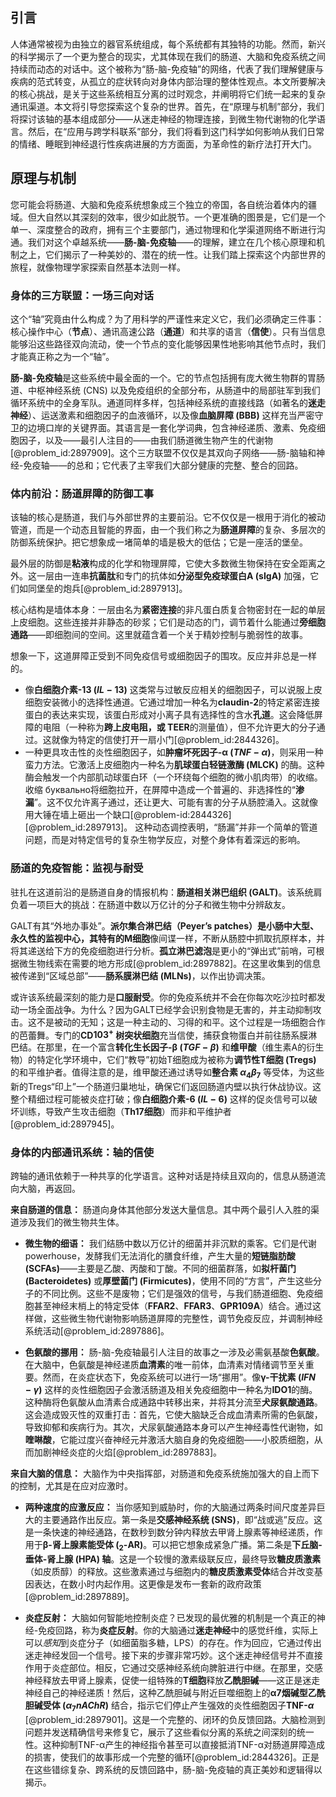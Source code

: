 ## 引言
人体通常被视为由独立的器官系统组成，每个系统都有其独特的功能。然而，新兴的科学揭示了一个更为整合的现实，尤其体现在我们的肠道、大脑和免疫系统之间持续而动态的对话中。这个被称为“肠-脑-免疫轴”的网络，代表了我们理解健康与疾病的范式转变，从孤立的症状转向对身体内部治理的整体性观点。本文所要解决的核心挑战，是关于这些系统相互分离的过时观念，并阐明将它们统一起来的复杂通讯渠道。本文将引导您探索这个复杂的世界。首先，在“原理与机制”部分，我们将探讨该轴的基本组成部分——从迷走神经的物理连接，到微生物代谢物的化学语言。然后，在“应用与跨学科联系”部分，我们将看到这门科学如何影响从我们日常的情绪、睡眠到神经退行性疾病进展的方方面面，为革命性的新疗法打开大门。

## 原理与机制

您可能会将肠道、大脑和免疫系统想象成三个独立的帝国，各自统治着体内的疆域。但大自然以其深刻的效率，很少如此脱节。一个更准确的图景是，它们是一个单一、深度整合的政府，拥有三个主要部门，通过物理和化学渠道网络不断进行沟通。我们对这个卓越系统——**肠-脑-免疫轴**——的理解，建立在几个核心原理和机制之上，它们揭示了一种美妙的、潜在的统一性。让我们踏上探索这个内部世界的旅程，就像物理学家探索自然基本法则一样。

### 身体的三方联盟：一场三向对话

这个“轴”究竟由什么构成？为了用科学的严谨性来定义它，我们必须确定三件事：核心操作中心（**节点**）、通讯高速公路（**通道**）和共享的语言（**信使**）。只有当信息能够沿这些路径双向流动，使一个节点的变化能够因果性地影响其他节点时，我们才能真正称之为一个“轴”。

**肠-脑-免疫轴**是这些系统中最全面的一个。它的节点包括拥有庞大微生物群的胃肠道、中枢神经系统 (CNS) 以及免疫组织的全部分布，从肠道中的局部驻军到我们循环系统中的全身军队。通道同样多样，包括神经系统的直接线路（如著名的**迷走神经**）、运送激素和细胞因子的血液循环，以及像**血脑屏障 (BBB)** 这样充当严密守卫的边境口岸的关键界面。其语言是一套化学词典，包含神经递质、激素、免疫细胞因子，以及——最引人注目的——由我们肠道微生物产生的代谢物 [@problem_id:2897909]。这个三方联盟不仅仅是其双向子网络——肠-脑轴和神经-免疫轴——的总和；它代表了主宰我们大部分健康的完整、整合的回路。

### 体内前沿：肠道屏障的防御工事

该轴的核心是肠道，我们与外部世界的主要前沿。它不仅仅是一根用于消化的被动管道，而是一个动态且智能的界面，由一个我们称之为**肠道屏障**的复杂、多层次的防御系统保护。把它想象成一堵简单的墙是极大的低估；它是一座活的堡垒。

最外层的防御是**粘液**构成的化学和物理屏障，它使大多数微生物保持在安全距离之外。这一层由一连串**抗菌肽**和专门的抗体如**分泌型免疫球蛋白A (sIgA)** 加强，它们如同堡垒的炮兵[@problem_id:2897913]。

核心结构是墙体本身：一层由名为**紧密连接**的非凡蛋白质复合物密封在一起的单层上皮细胞。这些连接并非静态的砂浆；它们是动态的门，调节着什么能通过**旁细胞通路**——即细胞间的空间。这里就蕴含着一个关于精妙控制与脆弱性的故事。

想象一下，这道屏障正受到不同免疫信号或细胞因子的围攻。反应并非总是一样的。
- 像**白细胞介素-13 ($IL-13$)** 这类常与过敏反应相关的细胞因子，可以说服上皮细胞安装微小的选择性通道。它通过增加一种名为**claudin-2**的特定紧密连接蛋白的表达来实现，该蛋白形成对小离子具有选择性的含水**孔道**。这会降低屏障的电阻（一种称为**跨上皮电阻，或 TEER**的测量值），但不允许更大的分子通过。这就像为特定的信使打开一扇小门[@problem_id:2844326]。
- 一种更具攻击性的炎性细胞因子，如**肿瘤坏死因子-α ($TNF-\alpha$)**，则采用一种蛮力方法。它激活上皮细胞内一种名为**肌球蛋白轻链激酶 (MLCK)** 的酶。这种酶会触发一个内部肌动球蛋白环（一个环绕每个细胞的微小肌肉带）的收缩。收缩 буквально将细胞拉开，在屏障中造成一个普遍的、非选择性的“**渗漏**”。这不仅允许离子通过，还让更大、可能有害的分子从肠腔涌入。这就像用大锤在墙上砸出一个缺口[@problem-id:2844326] [@problem_id:2897913]。
这种动态调控表明，“肠漏”并非一个简单的管道问题，而是对特定信号的复杂生物学反应，对整个身体有着深远的影响。

### 肠道的免疫智能：监视与耐受

驻扎在这道前沿的是肠道自身的情报机构：**肠道相关淋巴组织 (GALT)**。该系统肩负着一项巨大的挑战：在肠道中数以万亿计的分子和微生物中分辨敌友。

GALT有其“外地办事处”。**派尔集合淋巴结（Peyer’s patches）**是小肠中大型、永久性的监视中心，其特有的**M细胞**像间谍一样，不断从肠腔中抓取抗原样本，并将其递送给下方的免疫细胞进行分析。**孤立淋巴滤泡**是更小的“弹出式”前哨，可根据微生物线索在需要的地方形成[@problem_id:2897882]。在这里收集到的信息被传递到“区域总部”——**肠系膜淋巴结 (MLNs)**，以作出协调决策。

或许该系统最深刻的能力是**口服耐受**。你的免疫系统并不会在你每次吃沙拉时都发动一场全面战争。为什么？因为GALT已经学会识别食物是无害的，并主动抑制攻击。这不是被动的无知；这是一种主动的、习得的和平。这个过程是一场细胞合作的芭蕾舞。专门的**CD$103^{+}$ 树突状细胞**充当信使，捕获食物蛋白并前往肠系膜淋巴结。在那里，在一个富含**转化生长因子-β ($TGF-\beta$)** 和**维甲酸**（维生素A的衍生物）的特定化学环境中，它们“教导”初始T细胞成为被称为**调节性T细胞 (Tregs)** 的和平维护者。值得注意的是，维甲酸还通过诱导如**整合素 $\alpha_4\beta_7$** 等受体，为这些新的Tregs“印上”一个肠道归巢地址，确保它们返回肠道内壁以执行休战协议。这整个精细过程可能被炎症打破；像**白细胞介素-6 ($IL-6$)** 这样的促炎信号可以破坏训练，导致产生攻击细胞（**Th17细胞**）而非和平维护者[@problem_id:2897945]。

### 身体的内部通讯系统：轴的信使

跨轴的通讯依赖于一种共享的化学语言。这种对话是持续且双向的，信息从肠道流向大脑，再返回。

**来自肠道的信息：**
肠道向身体其他部分发送大量信息。其中两个最引人入胜的渠道涉及我们的微生物共生体。

- **微生物的细语：** 我们结肠中数以万亿计的细菌并非沉默的乘客。它们是代谢 powerhouse，发酵我们无法消化的膳食纤维，产生大量的**短链脂肪酸 (SCFAs)**——主要是乙酸、丙酸和丁酸。不同的细菌群落，如**拟杆菌门 (Bacteroidetes)** 或**厚壁菌门 (Firmicutes)**，使用不同的“方言”，产生这些分子的不同比例。这些不是废物；它们是强效的信号，与我们肠道细胞、免疫细胞甚至神经末梢上的特定受体（**FFAR2**、**FFAR3**、**GPR109A**）结合。通过这样做，这些微生物代谢物影响肠道屏障的完整性，调节免疫反应，并调制神经系统活动[@problem_id:2897886]。

- **色氨酸的挪用：** 肠-脑-免疫轴最引人注目的故事之一涉及必需氨基酸**色氨酸**。在大脑中，色氨酸是神经递质**血清素**的唯一前体，血清素对情绪调节至关重要。然而，在炎症状态下，免疫系统可以进行一场“挪用”。像**γ-干扰素 ($IFN-\gamma$)** 这样的炎性细胞因子会激活肠道及相关免疫细胞中一种名为**IDO1**的酶。这种酶将色氨酸从血清素合成通路中转移出来，并将其分流至**犬尿氨酸通路**。这会造成毁灭性的双重打击：首先，它使大脑缺乏合成血清素所需的色氨酸，导致抑郁和疾病行为。其次，犬尿氨酸通路本身可以产生神经毒性代谢物，如**喹啉酸**，它能过度兴奋神经元并激活大脑自身的免疫细胞——小胶质细胞，从而加剧神经炎症的火焰[@problem_id:2897883]。

**来自大脑的信息：**
大脑作为中央指挥部，对肠道和免疫系统施加强大的自上而下的控制，尤其是在应对应激时。

- **两种速度的应激反应：** 当你感知到威胁时，你的大脑通过两条时间尺度差异巨大的主要通路作出反应。第一条是**交感神经系统 (SNS)**，即“战或逃”反应。这是一条快速的神经通路，在数秒到数分钟内释放去甲肾上腺素等神经递质，作用于**β-肾上腺素能受体 ($_2$-AR)**。可以把它想象成紧急广播。第二条是**下丘脑-垂体-肾上腺 (HPA) 轴**。这是一个较慢的激素级联反应，最终导致**糖皮质激素**（如皮质醇）的释放。这些激素通过与细胞内的**糖皮质激素受体**结合并改变基因表达，在数小时内起作用。这更像是发布一套新的政府政策[@problem_id:2897889]。

- **炎症反射：** 大脑如何智能地控制炎症？已发现的最优雅的机制是一个真正的神经-免疫回路，称为**炎症反射**。你的大脑通过**迷走神经**中的感觉纤维，实际上可以*感知*到炎症分子（如细菌脂多糖，LPS）的存在。作为回应，它通过传出迷走神经发回一个信号。接下来的步骤非常巧妙。这个迷走神经信号并不直接作用于炎症部位。相反，它通过交感神经系统向脾脏进行中继。在那里，交感神经释放去甲肾上腺素，促使一组特殊的**T细胞**释放**乙酰胆碱**——这正是迷走神经自己的神经递质！然后，这种乙酰胆碱与附近巨噬细胞上的**α7烟碱型乙酰胆碱受体 ($\alpha_7 nAChR$)** 结合，指示它们停止产生强效的炎性细胞因子**TNF-$\alpha$** [@problem_id:2897901]。这是一个完整的、闭环的负反馈回路。大脑检测到问题并发送精确信号来修复它，展示了这些看似分离的系统之间深刻的统一性。这种抑制TNF-α产生的神经指令甚至可以直接抵消TNF-α对肠道屏障造成的损害，使我们的故事形成一个完整的循环[@problem_id:2844326]。正是在这些错综复杂、跨系统的反馈回路中，肠-脑-免疫轴的真正美妙和逻辑得以揭示。

